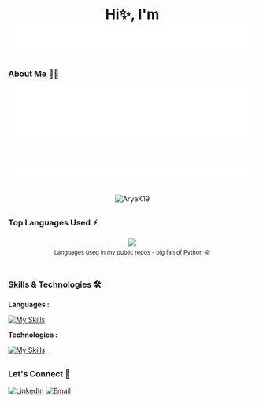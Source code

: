 
<h1 align="center">
<div>Hi✨, I'm</div>
  <img src="https://raw.githubusercontent.com/AryaK19/AryaK19/e74673f86a651bd340932cd69ac1eb7eb1c56548/NAME.svg" />
</h1>

### About Me 👨‍💻
<img src="https://raw.githubusercontent.com/AryaK19/AryaK19/34dae044a4a4cb05a7370f359a30874b6b36051d/SELF.svg" alt="ARYA KADAM" />

##

<h1 align="center">
<img src="https://raw.githubusercontent.com/AryaK19/AryaK19/d7962d5312683f155471bd2e690027982e75b88d/STATS.svg" alt="ARYA KADAM" />
</h1>
<p align="center"> <img src="https://github-readme-stats.vercel.app/api?username=AryaK19&show_icons=true&theme=cobalt" alt="AryaK19" />

##

### Top Languages Used ⚡
<div align="center">
  <img width="" src="https://github-readme-stats.vercel.app/api/top-langs/?username=AryaK19" />
  <br />
  <small>Languages used in my public repos - big fan of Python 😛</small>
  <br />
  <br />
</div> 

##

### Skills & Technologies 🛠
**Languages :**

[![My Skills](https://skillicons.dev/icons?i=py,cpp,c,java,js,mysql,html,css)](https://skillicons.dev)

**Technologies :** 

[![My Skills](https://skillicons.dev/icons?i=mongodb,flask,figma,react,nodejs,ps,blender,fastapi,pytorch,tensorflow)](https://skillicons.dev)

##

### Let's Connect 🤝
<div align="left"> <a href="https://linkedin.com/in/aryak19" target="_blank"> <img src="https://img.shields.io/badge/LinkedIn-0077B5?style=for-the-badge&logo=linkedin&logoColor=white" alt="LinkedIn"/> </a> <a href="mailto:aryakadam348@gmail.com" target="_blank"> <img src="https://img.shields.io/badge/Email-D14836?style=for-the-badge&logo=gmail&logoColor=white" alt="Email"/> </a> </div>

##

